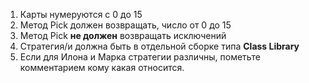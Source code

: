 1. Карты нумеруются с 0 до 15
2. Метод Pick должен возвращать, число от 0 до 15
3. Метод Pick **не должен** возвращать исключений
2. Стратегия/и должна быть в отдельной сборке типа **Class Library**
4. Если для Илона и Марка стратегии различны, пометьте комментарием кому какая относится.
